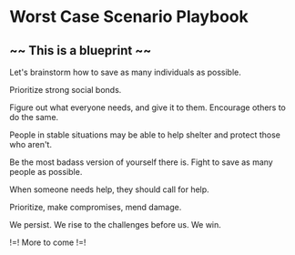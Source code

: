 # Worst Case Scenario Playbook

## ~~ This is a blueprint ~~

Let's brainstorm how to save as many individuals as possible.

Prioritize strong social bonds.

Figure out what everyone needs, and give it to them. Encourage others to do the same.

People in stable situations may be able to help shelter and protect those who aren't.

Be the most badass version of yourself there is. Fight to save as many people as possible.

When someone needs help, they should call for help.

Prioritize, make compromises, mend damage.

We persist. We rise to the challenges before us. We win.

!=! More to come !=!

